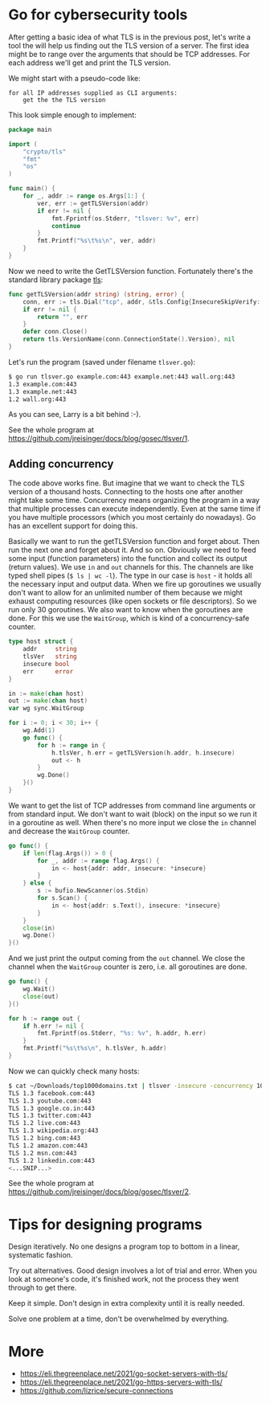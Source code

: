 # Go for cybersecurity tools

After getting a basic idea of what TLS is in the previous post, let's write a tool the will help us finding out the TLS version of a server. The first idea might be to range over the arguments that should be TCP addresses. For each address we'll get and print the TLS version.

We might start with a pseudo-code like:

```
for all IP addresses supplied as CLI arguments:
    get the the TLS version
```

This look simple enough to implement:

```go
package main

import (
	"crypto/tls"
	"fmt"
	"os"
)

func main() {
	for _, addr := range os.Args[1:] {
		ver, err := getTLSVersion(addr)
		if err != nil {
			fmt.Fprintf(os.Stderr, "tlsver: %v", err)
			continue
		}
		fmt.Printf("%s\t%s\n", ver, addr)
	}
}
```

Now we need to write the GetTLSVersion function. Fortunately there's the standard library package [tls](https://pkg.go.dev/crypto/tls):

```go
func getTLSVersion(addr string) (string, error) {
	conn, err := tls.Dial("tcp", addr, &tls.Config{InsecureSkipVerify: true})
	if err != nil {
		return "", err
	}
	defer conn.Close()
	return tls.VersionName(conn.ConnectionState().Version), nil
}
```

Let's run the program (saved under filename `tlsver.go`):

```sh
$ go run tlsver.go example.com:443 example.net:443 wall.org:443
1.3	example.com:443
1.3	example.net:443
1.2	wall.org:443
```

As you can see, Larry is a bit behind :-).

See the whole program at https://github.com/jreisinger/docs/blog/gosec/tlsver/1.

## Adding concurrency

The code above works fine. But imagine that we want to check the TLS version of a thousand hosts. Connecting to the hosts one after another might take some time. Concurrency means organizing the program in a way that multiple processes can execute independently. Even at the same time if you have multiple processors (which you most certainly do nowadays). Go has an excellent support for doing this.

Basically we want to run the getTLSVersion function and forget about. Then run the next one and forget about it. And so on. Obviously we need to feed some input (function parameters) into the function and collect its output (return values). We use `in` and `out` channels for this. The channels are like typed shell pipes (`$ ls | wc -l`). The type in our case is `host` - it holds all the necessary input and output data. When we fire up goroutines we usually don't want to allow for an unlimited number of them because we might exhaust computing resources (like open sockets or file descriptors). So we run only 30 goroutines. We also want to know when the goroutines are done. For this we use the `WaitGroup`, which is kind of a concurrency-safe counter.

```go
type host struct {
	addr     string
	tlsVer   string
	insecure bool
	err      error
}

in := make(chan host)
out := make(chan host)
var wg sync.WaitGroup

for i := 0; i < 30; i++ {
	wg.Add(1)
	go func() {
		for h := range in {
			h.tlsVer, h.err = getTLSVersion(h.addr, h.insecure)
			out <- h
		}
		wg.Done()
	}()
}
```

We want to get the list of TCP addresses from command line arguments or from standard input. We don't want to wait (block) on the input so we run it in a goroutine as well. When there's no more input we close the `in` channel and decrease the `WaitGroup` counter.

```go
go func() {
	if len(flag.Args()) > 0 {
		for _, addr := range flag.Args() {
			in <- host{addr: addr, insecure: *insecure}
		}
	} else {
		s := bufio.NewScanner(os.Stdin)
		for s.Scan() {
			in <- host{addr: s.Text(), insecure: *insecure}
		}
	}
	close(in)
	wg.Done()
}()
```

And we just print the output coming from the `out` channel. We close the channel when the `WaitGroup` counter is zero, i.e. all goroutines are done.

```go
go func() {
	wg.Wait()
	close(out)
}()

for h := range out {
	if h.err != nil {
		fmt.Fprintf(os.Stderr, "%s: %v", h.addr, h.err)
	}
	fmt.Printf("%s\t%s\n", h.tlsVer, h.addr)
}
```

Now we can quickly check many hosts:

```sh
$ cat ~/Downloads/top1000domains.txt | tlsver -insecure -concurrency 10
TLS 1.3	facebook.com:443
TLS 1.3	youtube.com:443
TLS 1.3	google.co.in:443
TLS 1.3	twitter.com:443
TLS 1.2	live.com:443
TLS 1.3	wikipedia.org:443
TLS 1.2	bing.com:443
TLS 1.2	amazon.com:443
TLS 1.2	msn.com:443
TLS 1.2	linkedin.com:443
<...SNIP...>
```

See the whole program at https://github.com/jreisinger/docs/blog/gosec/tlsver/2.

# Tips for designing programs

Design iteratively. No one designs a program top to bottom in a linear, systematic fashion.

Try out alternatives. Good design involves a lot of trial and error. When you look at someone's code, it's finished work, not the process they went through to get there.

Keep it simple. Don't design in extra complexity until it is really needed.

Solve one problem at a time, don't be overwhelmed by everything.

# More

* https://eli.thegreenplace.net/2021/go-socket-servers-with-tls/
* https://eli.thegreenplace.net/2021/go-https-servers-with-tls/
* https://github.com/lizrice/secure-connections